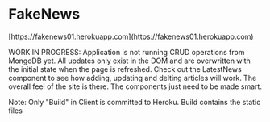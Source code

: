 ﻿# FakeNews

[https://fakenews01.herokuapp.com](https://fakenews01.herokuapp.com)

WORK IN PROGRESS:
Application is not running CRUD operations from MongoDB yet. All updates only exist in the DOM and are overwritten with the initial state when the page is refreshed. Check out the LatestNews component to see how adding, updating and delting articles will work. The overall feel of the site is there. The components just need to be made smart.

Note: Only "Build" in Client is committed to Heroku. Build contains the static files
